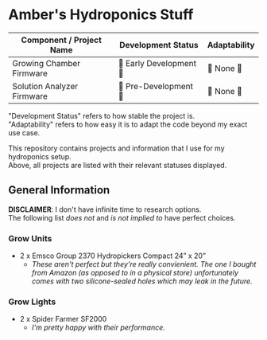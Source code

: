 # Amber's Hydroponics Stuff

| Component / Project Name   | Development Status       | Adaptability |
|----------------------------|--------------------------|--------------|
| Growing Chamber Firmware   | 🚧 Early Development 🚧 | 🚫 None 🚫  |
| Solution Analyzer Firmware | 🚧 Pre-Development 🚧   | 🚫 None 🚫  |

"Development Status" refers to how stable the project is.  
"Adaptability" refers to how easy it is to adapt the code beyond my exact use case.

This repository contains projects and information that I use for my hydroponics setup.  
Above, all projects are listed with their relevant statuses displayed.

## General Information

**DISCLAIMER**: I don't have infinite time to research options.  
The following list *does not* and *is not implied to* have perfect choices.

### Grow Units
- 2 x Emsco Group 2370 Hydropickers Compact 24” x 20”
    - *These aren't perfect but they're really convienient. The one I bought from Amazon (as opposed to in a physical store) unfortunately comes with two silicone-sealed holes which may leak in the future.*

### Grow Lights
- 2 x Spider Farmer SF2000
    - *I'm pretty happy with their performance.*